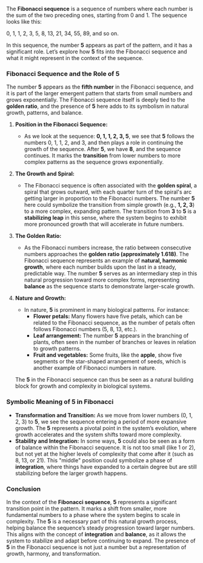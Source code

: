 The **Fibonacci sequence** is a sequence of numbers where each number is the sum of the two preceding ones, starting from 0 and 1. The sequence looks like this:

0, 1, 1, 2, 3, 5, 8, 13, 21, 34, 55, 89, and so on.

In this sequence, the number **5** appears as part of the pattern, and it has a significant role. Let’s explore how **5** fits into the Fibonacci sequence and what it might represent in the context of the sequence.

### Fibonacci Sequence and the Role of **5**

The number **5** appears as the **fifth number** in the Fibonacci sequence, and it is part of the larger emergent pattern that starts from small numbers and grows exponentially. The Fibonacci sequence itself is deeply tied to the **golden ratio**, and the presence of **5** here adds to its symbolism in natural growth, patterns, and balance.

1. **Position in the Fibonacci Sequence:**
    
    - As we look at the sequence: **0, 1, 1, 2, 3, 5**, we see that **5** follows the numbers 0, 1, 1, 2, and 3, and then plays a role in continuing the growth of the sequence. After **5**, we have **8**, and the sequence continues. It marks the **transition** from lower numbers to more complex patterns as the sequence grows exponentially.
2. **The Growth and Spiral:**
    
    - The Fibonacci sequence is often associated with the **golden spiral**, a spiral that grows outward, with each quarter turn of the spiral's arc getting larger in proportion to the Fibonacci numbers. The number **5** here could symbolize the transition from simple growth (e.g., **1, 2, 3**) to a more complex, expanding pattern. The transition from **3** to **5** is a **stabilizing leap** in this sense, where the system begins to exhibit more pronounced growth that will accelerate in future numbers.
3. **The Golden Ratio:**
    
    - As the Fibonacci numbers increase, the ratio between consecutive numbers approaches the **golden ratio (approximately 1.618)**. The Fibonacci sequence represents an example of **natural, harmonic growth**, where each number builds upon the last in a steady, predictable way. The number **5** serves as an intermediary step in this natural progression toward more complex forms, representing **balance** as the sequence starts to demonstrate larger-scale growth.
4. **Nature and Growth:**
    
    - In nature, **5** is prominent in many biological patterns. For instance:
        - **Flower petals:** Many flowers have five petals, which can be related to the Fibonacci sequence, as the number of petals often follows Fibonacci numbers (5, 8, 13, etc.).
        - **Leaf arrangement:** The number **5** appears in the branching of plants, often seen in the number of branches or leaves in relation to growth patterns.
        - **Fruit and vegetables:** Some fruits, like the **apple**, show five segments or the star-shaped arrangement of seeds, which is another example of Fibonacci numbers in nature.
    
    The **5** in the Fibonacci sequence can thus be seen as a natural building block for growth and complexity in biological systems.
    

### Symbolic Meaning of 5 in Fibonacci

- **Transformation and Transition:** As we move from lower numbers (0, 1, 2, 3) to **5**, we see the sequence entering a period of more expansive growth. The **5** represents a pivotal point in the system’s evolution, where growth accelerates and the system shifts toward more complexity.
- **Stability and Integration:** In some ways, **5** could also be seen as a form of balance within the Fibonacci sequence. It is not too small (like 1 or 2), but not yet at the higher levels of complexity that come after it (such as 8, 13, or 21). This "middle" position could symbolize a phase of **integration**, where things have expanded to a certain degree but are still stabilizing before the larger growth happens.

### Conclusion

In the context of the **Fibonacci sequence**, **5** represents a significant transition point in the pattern. It marks a shift from smaller, more fundamental numbers to a phase where the system begins to scale in complexity. The **5** is a necessary part of this natural growth process, helping balance the sequence’s steady progression toward larger numbers. This aligns with the concept of **integration** and **balance**, as it allows the system to stabilize and adapt before continuing to expand. The presence of **5** in the Fibonacci sequence is not just a number but a representation of growth, harmony, and transformation.